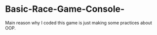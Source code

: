 # Basic-Race-Game-Console-
Main reason why I coded this game is just making some practices about OOP.
